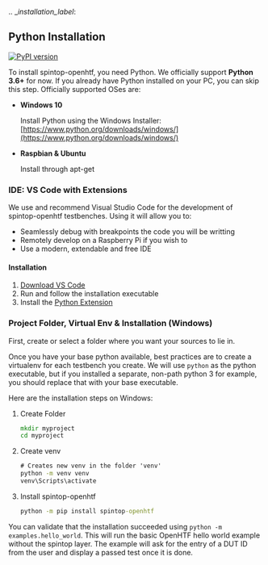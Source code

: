 .. __installation_label_:
## Python Installation

[![PyPI version](https://badge.fury.io/py/spintop-openhtf.svg)](https://badge.fury.io/py/spintop-openhtf)


To install spintop-openhtf, you need Python. We officially support **Python 3.6+** for now. If you already have Python installed on your PC, you can skip this step. Officially supported OSes are:

- **Windows 10**
    
    Install Python using the Windows Installer: [https://www.python.org/downloads/windows/](https://www.python.org/downloads/windows/)

- **Raspbian & Ubuntu**

    Install through apt-get

### IDE: VS Code with Extensions

We use and recommend Visual Studio Code for the development of spintop-openhtf testbenches. Using it will allow you to:

- Seamlessly debug with breakpoints the code you will be writting
- Remotely develop on a Raspberry Pi if you wish to
- Use a modern, extendable and free IDE

#### Installation

1. [Download VS Code](https://code.visualstudio.com/download)
2. Run and follow the installation executable
3. Install the [Python Extension](https://marketplace.visualstudio.com/items?itemName=ms-python.python)

### Project Folder, Virtual Env & Installation (Windows)

First, create or select a folder where you want your sources to lie in.

Once you have your base python available, best practices are to create a virtualenv for each testbench you create. We will use `python` as the python executable, but if you installed a separate, non-path python 3 for example, you should replace that with your base executable.

Here are the installation steps on Windows:

1. Create Folder

    ```bat
    mkdir myproject
    cd myproject
    ```

2. Create venv

    ```bat
    # Creates new venv in the folder 'venv'
    python -m venv venv
    venv\Scripts\activate 
    ```

3. Install spintop-openhtf

    ```bat
    python -m pip install spintop-openhtf
    ```

You can validate that the installation succeeded using `python -m examples.hello_world`. This will run the basic OpenHTF hello world example without the spintop layer. The example will ask for the entry of a DUT ID from the user and display a passed test once it is done.
